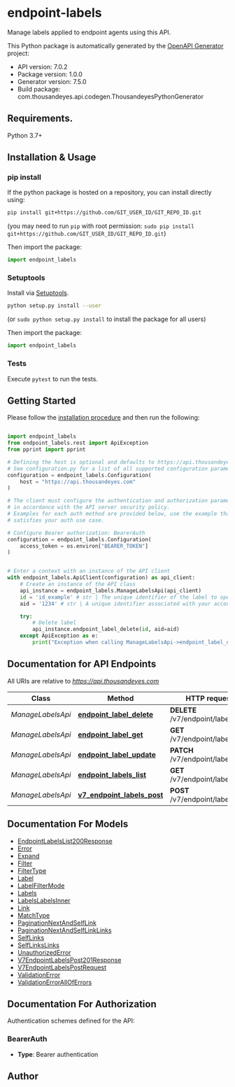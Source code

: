 # endpoint-labels
Manage labels applied to endpoint agents using this API.


This Python package is automatically generated by the [OpenAPI Generator](https://openapi-generator.tech) project:

- API version: 7.0.2
- Package version: 1.0.0
- Generator version: 7.5.0
- Build package: com.thousandeyes.api.codegen.ThousandeyesPythonGenerator

## Requirements.

Python 3.7+

## Installation & Usage
### pip install

If the python package is hosted on a repository, you can install directly using:

```sh
pip install git+https://github.com/GIT_USER_ID/GIT_REPO_ID.git
```
(you may need to run `pip` with root permission: `sudo pip install git+https://github.com/GIT_USER_ID/GIT_REPO_ID.git`)

Then import the package:
```python
import endpoint_labels
```

### Setuptools

Install via [Setuptools](http://pypi.python.org/pypi/setuptools).

```sh
python setup.py install --user
```
(or `sudo python setup.py install` to install the package for all users)

Then import the package:
```python
import endpoint_labels
```

### Tests

Execute `pytest` to run the tests.

## Getting Started

Please follow the [installation procedure](#installation--usage) and then run the following:

```python

import endpoint_labels
from endpoint_labels.rest import ApiException
from pprint import pprint

# Defining the host is optional and defaults to https://api.thousandeyes.com
# See configuration.py for a list of all supported configuration parameters.
configuration = endpoint_labels.Configuration(
    host = "https://api.thousandeyes.com"
)

# The client must configure the authentication and authorization parameters
# in accordance with the API server security policy.
# Examples for each auth method are provided below, use the example that
# satisfies your auth use case.

# Configure Bearer authorization: BearerAuth
configuration = endpoint_labels.Configuration(
    access_token = os.environ["BEARER_TOKEN"]
)


# Enter a context with an instance of the API client
with endpoint_labels.ApiClient(configuration) as api_client:
    # Create an instance of the API class
    api_instance = endpoint_labels.ManageLabelsApi(api_client)
    id = 'id_example' # str | The unique identifier of the label to operate on.
    aid = '1234' # str | A unique identifier associated with your account group. You can retrieve your `AccountGroupId` from the `/account-groups` endpoint. Note that you must be assigned to the target account group. Specifying this parameter without being assigned to the target account group will result in an error response. (optional)

    try:
        # Delete label
        api_instance.endpoint_label_delete(id, aid=aid)
    except ApiException as e:
        print("Exception when calling ManageLabelsApi->endpoint_label_delete: %s\n" % e)

```

## Documentation for API Endpoints

All URIs are relative to *https://api.thousandeyes.com*

Class | Method | HTTP request | Description
------------ | ------------- | ------------- | -------------
*ManageLabelsApi* | [**endpoint_label_delete**](docs/ManageLabelsApi.md#endpoint_label_delete) | **DELETE** /v7/endpoint/labels/{id} | Delete label
*ManageLabelsApi* | [**endpoint_label_get**](docs/ManageLabelsApi.md#endpoint_label_get) | **GET** /v7/endpoint/labels/{id} | Retrieve label
*ManageLabelsApi* | [**endpoint_label_update**](docs/ManageLabelsApi.md#endpoint_label_update) | **PATCH** /v7/endpoint/labels/{id} | Update label
*ManageLabelsApi* | [**endpoint_labels_list**](docs/ManageLabelsApi.md#endpoint_labels_list) | **GET** /v7/endpoint/labels | List labels
*ManageLabelsApi* | [**v7_endpoint_labels_post**](docs/ManageLabelsApi.md#v7_endpoint_labels_post) | **POST** /v7/endpoint/labels | Create label


## Documentation For Models

 - [EndpointLabelsList200Response](docs/EndpointLabelsList200Response.md)
 - [Error](docs/Error.md)
 - [Expand](docs/Expand.md)
 - [Filter](docs/Filter.md)
 - [FilterType](docs/FilterType.md)
 - [Label](docs/Label.md)
 - [LabelFilterMode](docs/LabelFilterMode.md)
 - [Labels](docs/Labels.md)
 - [LabelsLabelsInner](docs/LabelsLabelsInner.md)
 - [Link](docs/Link.md)
 - [MatchType](docs/MatchType.md)
 - [PaginationNextAndSelfLink](docs/PaginationNextAndSelfLink.md)
 - [PaginationNextAndSelfLinkLinks](docs/PaginationNextAndSelfLinkLinks.md)
 - [SelfLinks](docs/SelfLinks.md)
 - [SelfLinksLinks](docs/SelfLinksLinks.md)
 - [UnauthorizedError](docs/UnauthorizedError.md)
 - [V7EndpointLabelsPost201Response](docs/V7EndpointLabelsPost201Response.md)
 - [V7EndpointLabelsPostRequest](docs/V7EndpointLabelsPostRequest.md)
 - [ValidationError](docs/ValidationError.md)
 - [ValidationErrorAllOfErrors](docs/ValidationErrorAllOfErrors.md)


<a id="documentation-for-authorization"></a>
## Documentation For Authorization


Authentication schemes defined for the API:
<a id="BearerAuth"></a>
### BearerAuth

- **Type**: Bearer authentication


## Author




